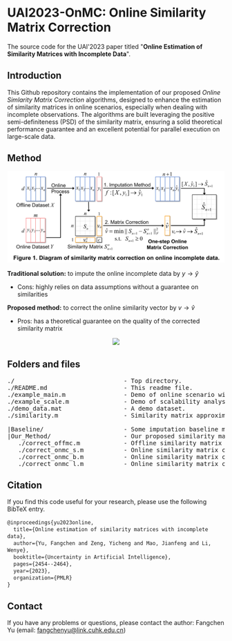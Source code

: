# **UAI2023-OnMC**: **On**line Similarity **M**atrix **C**orrection

The source code for the UAI'2023 paper titled "**Online Estimation of Similarity Matrices with Incomplete Data**".


## Introduction

This Github repository contains the implementation of our proposed *Online Simlarity Matrix Correction* algorithms, designed to enhance the estimation of similarity matrices in online scenarios, especially when dealing with incomplete observations. The algorithms are built leveraging the positive semi-definiteness (PSD) of the similarity matrix, ensuring a solid theoretical performance guarantee and an excellent potential for parallel execution on large-scale data.


## Method

<p align="center">
    <img src="./Fig/diagram.png" width="600">
</p>

**Traditional solution:** to impute the online incomplete data by $y \rightarrow \hat{y}$

- Cons: highly relies on data assumptions without a guarantee on similarities

**Proposed method:** to correct the online similarity vector by $v \rightarrow \hat{v}$

- Pros: has a theoretical guarantee on the quality of the corrected similarity matrix

<p align="center">
    <img src="./Fig/poster.png" width="800">
</p>


## Folders and files

<pre>
./                              - Top directory.
./README.md                     - This readme file.
./example_main.m                - Demo of online scenario with incomplete data.
./example_scale.m               - Demo of scalability analysis.
./demo_data.mat                 - A demo dataset. 
./similarity.m                  - Similarity matrix approximation on incomplete data. 

|Baseline/                      - Some imputation baseline methods.
|Our_Method/                    - Our proposed similarity matrix correction methods.
   ./correct_offmc.m            - Offline similarity matrix correction method.
   ./correct_onmc_s.m           - Online similarity matrix correction for sequential data.
   ./correct_onmc_b.m           - Online similarity matrix correction for batch data.
   ./correct_onmc_l.m           - Online similarity matrix correction for large-scale data.
</pre>


## Citation

If you find this code useful for your research, please use the following BibTeX entry.

```
@inproceedings{yu2023online,
  title={Online estimation of similarity matrices with incomplete data},
  author={Yu, Fangchen and Zeng, Yicheng and Mao, Jianfeng and Li, Wenye},
  booktitle={Uncertainty in Artificial Intelligence},
  pages={2454--2464},
  year={2023},
  organization={PMLR}
}
```

## Contact

If you have any problems or questions, please contact the author: Fangchen Yu (email: fangchenyu@link.cuhk.edu.cn)
